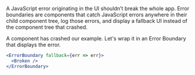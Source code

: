 A JavaScript error originating in the UI shouldn’t break the whole app. Error boundaries are components that catch JavaScript errors anywhere in their child component tree, log those errors, and display a fallback UI instead of the component tree that crashed.

A component has crashed our example. Let's wrap it in an Error Boundary that displays the error.

```jsx
<ErrorBoundary fallback={err => err}>
  <Broken />
</ErrorBoundary>
```
